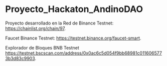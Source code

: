 # Proyecto_Hackaton_AndinoDAO


Proyecto desarrollado en la Red de Binance Testnet: https://chainlist.org/chain/97.

Faucet Binance Testnet: https://testnet.binance.org/faucet-smart.

Explorador de Bloques BNB Testnet https://testnet.bscscan.com/address/0x0ac6c5d054f9bb68981c0116065773b3d83c9903.

